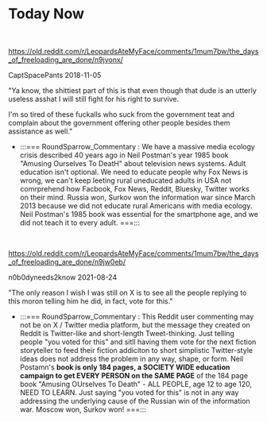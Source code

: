 # Today Now

&nbsp;

https://old.reddit.com/r/LeopardsAteMyFace/comments/1mum7bw/the_days_of_freeloading_are_done/n9jvonx/

CaptSpacePants 2018-11-05

"Ya know, the shittiest part of this is that even though that dude is an utterly useless asshat I will still fight for his right to survive.

I'm so tired of these fuckalls who suck from the government teat and complain about the government offering other people besides them assistance as well."

* :::=== RoundSparrow_Commentary : We have a massive media ecology crisis described 40 years ago in Neil Postman's year 1985 book "Amusing Ourselves To DeatH" about television news systems. Adult education isn't optional. We need to educate people why Fox News is wrong, we can't keep leeting rural uneducated adults in USA not comrprehend how Facbook, Fox News, Reddit, Bluesky, Twitter works on their mind. Russia won, Surkov won the information war since March 2013 because we did not educate rural Americans with media ecology. Neil Postman's 1985 book was essential for the smartphone age, and we did not teach it to every adult. ===:::

&nbsp;

https://old.reddit.com/r/LeopardsAteMyFace/comments/1mum7bw/the_days_of_freeloading_are_done/n9jw0eb/

n0b0dyneeds2know 2021-08-24

"The only reason I wish I was still on X is to see all the people replying to this moron telling him he did, in fact, vote for this."

* :::=== RoundSparrow_Commentary : This Reddit user commenting may not be on X / Twitter media platform, but the message they created on Reddit is Twitter-like and short-length Tweet-thinking. Just telling people "you voted for this" and sitll having them vote for the next fiction storyteller to feed their fiction addiciton to short simplistic Twitter-style ideas does not address the problem in any way, shape, or form. Neil Postamn's **book is only 184 pages, a SOCIETY WIDE education campaign to get EVERY PERSON on the SAME PAGE** of the 184 page book "Amusing OUrselves To Death" - ALL PEOPLE, age 12 to age 120, NEED TO LEARN. Just saying "you voted for this" is not in any way addressing the underlying cause of the Russian win of the information war. Moscow won, Surkov won! ===:::

